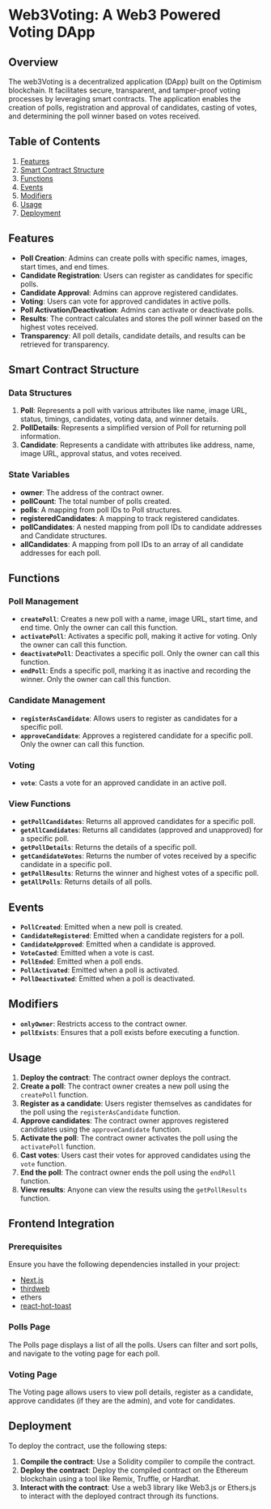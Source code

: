 # Web3Voting: A Web3 Powered Voting DApp

## Overview

The web3Voting is a decentralized application (DApp) built on the Optimism blockchain. It facilitates secure, transparent, and tamper-proof voting processes by leveraging smart contracts. The application enables the creation of polls, registration and approval of candidates, casting of votes, and determining the poll winner based on votes received.

## Table of Contents

1.  [Features](#features)
2.  [Smart Contract Structure](#smart-contract-structure)
3.  [Functions](#functions)
4.  [Events](#events)
5.  [Modifiers](#modifiers)
6.  [Usage](#usage)
7.  [Deployment](#deployment)

## Features

-   **Poll Creation**: Admins can create polls with specific names, images, start times, and end times.
-   **Candidate Registration**: Users can register as candidates for specific polls.
-   **Candidate Approval**: Admins can approve registered candidates.
-   **Voting**: Users can vote for approved candidates in active polls.
-   **Poll Activation/Deactivation**: Admins can activate or deactivate polls.
-   **Results**: The contract calculates and stores the poll winner based on the highest votes received.
-   **Transparency**: All poll details, candidate details, and results can be retrieved for transparency.

## Smart Contract Structure

### Data Structures

1.  **Poll**: Represents a poll with various attributes like name, image URL, status, timings, candidates, voting data, and winner details.
2.  **PollDetails**: Represents a simplified version of Poll for returning poll information.
3.  **Candidate**: Represents a candidate with attributes like address, name, image URL, approval status, and votes received.

### State Variables

-   **owner**: The address of the contract owner.
-   **pollCount**: The total number of polls created.
-   **polls**: A mapping from poll IDs to Poll structures.
-   **registeredCandidates**: A mapping to track registered candidates.
-   **pollCandidates**: A nested mapping from poll IDs to candidate addresses and Candidate structures.
-   **allCandidates**: A mapping from poll IDs to an array of all candidate addresses for each poll.

## Functions

### Poll Management

-   **`createPoll`**: Creates a new poll with a name, image URL, start time, and end time. Only the owner can call this function.
-   **`activatePoll`**: Activates a specific poll, making it active for voting. Only the owner can call this function.
-   **`deactivatePoll`**: Deactivates a specific poll. Only the owner can call this function.
-   **`endPoll`**: Ends a specific poll, marking it as inactive and recording the winner. Only the owner can call this function.

### Candidate Management

-   **`registerAsCandidate`**: Allows users to register as candidates for a specific poll.
-   **`approveCandidate`**: Approves a registered candidate for a specific poll. Only the owner can call this function.

### Voting

-   **`vote`**: Casts a vote for an approved candidate in an active poll.

### View Functions

-   **`getPollCandidates`**: Returns all approved candidates for a specific poll.
-   **`getAllCandidates`**: Returns all candidates (approved and unapproved) for a specific poll.
-   **`getPollDetails`**: Returns the details of a specific poll.
-   **`getCandidateVotes`**: Returns the number of votes received by a specific candidate in a specific poll.
-   **`getPollResults`**: Returns the winner and highest votes of a specific poll.
-   **`getAllPolls`**: Returns details of all polls.

## Events

-   **`PollCreated`**: Emitted when a new poll is created.
-   **`CandidateRegistered`**: Emitted when a candidate registers for a poll.
-   **`CandidateApproved`**: Emitted when a candidate is approved.
-   **`VoteCasted`**: Emitted when a vote is cast.
-   **`PollEnded`**: Emitted when a poll ends.
-   **`PollActivated`**: Emitted when a poll is activated.
-   **`PollDeactivated`**: Emitted when a poll is deactivated.

## Modifiers

-   **`onlyOwner`**: Restricts access to the contract owner.
-   **`pollExists`**: Ensures that a poll exists before executing a function.

## Usage

1.  **Deploy the contract**: The contract owner deploys the contract.
2.  **Create a poll**: The contract owner creates a new poll using the `createPoll` function.
3.  **Register as a candidate**: Users register themselves as candidates for the poll using the `registerAsCandidate` function.
4.  **Approve candidates**: The contract owner approves registered candidates using the `approveCandidate` function.
5.  **Activate the poll**: The contract owner activates the poll using the `activatePoll` function.
6.  **Cast votes**: Users cast their votes for approved candidates using the `vote` function.
7.  **End the poll**: The contract owner ends the poll using the `endPoll` function.
8.  **View results**: Anyone can view the results using the `getPollResults` function.

## Frontend Integration

### Prerequisites

Ensure you have the following dependencies installed in your project:

-   [Next.js](https://nextjs.org/)
-   [thirdweb](https://thirdweb.com/)
-   ethers
-   [react-hot-toast](https://react-hot-toast.com/)

### Polls Page

The Polls page displays a list of all the polls. Users can filter and sort polls, and navigate to the voting page for each poll.

### Voting Page

The Voting page allows users to view poll details, register as a candidate, approve candidates (if they are the admin), and vote for candidates.

## Deployment

To deploy the contract, use the following steps:

1.  **Compile the contract**: Use a Solidity compiler to compile the contract.
2.  **Deploy the contract**: Deploy the compiled contract on the Ethereum blockchain using a tool like Remix, Truffle, or Hardhat.
3.  **Interact with the contract**: Use a web3 library like Web3.js or Ethers.js to interact with the deployed contract through its functions.